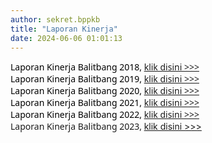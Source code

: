 ```yaml
---
author: sekret.bppkb
title: "Laporan Kinerja"
date: 2024-06-06 01:01:13
---
```

<p style="margin: 0cm; font-variant-ligatures: normal; font-variant-caps: normal; orphans: 2; text-align: start; widows: 2; -webkit-text-stroke-width: 0px; text-decoration-thickness: initial; text-decoration-style: initial; text-decoration-color: initial; word-spacing: 0px;"><span style="font-family: 'Segoe UI',sans-serif; color: black;"><span style="vertical-align: inherit;"><span style="vertical-align: inherit;">Laporan Kinerja Balitbang 2018, </span></span><a href="https://drive.google.com/file/d/1MJhbWVh3gJ6_9K5s0NfPLxWJASiH7swI/view?usp=sharing"><span style="vertical-align: inherit;"><span style="vertical-align: inherit;">klik disini &gt;&gt;&gt;</span></span></a></span></p>

<p style="margin: 0cm; font-variant-ligatures: normal; font-variant-caps: normal; orphans: 2; text-align: start; widows: 2; -webkit-text-stroke-width: 0px; text-decoration-thickness: initial; text-decoration-style: initial; text-decoration-color: initial; word-spacing: 0px;"><span style="font-family: 'Segoe UI',sans-serif; color: black;"><span style="vertical-align: inherit;"><span style="vertical-align: inherit;">Laporan Kinerja Balitbang 2019, </span></span><a href="https://drive.google.com/file/d/1p_ZzxQX6NJtFqzTzgM-_EEeTPWodJZCi/view?usp=sharing"><span style="vertical-align: inherit;"><span style="vertical-align: inherit;">klik disini &gt;&gt;&gt;</span></span></a></span></p>

<p style="margin: 0cm; font-variant-ligatures: normal; font-variant-caps: normal; orphans: 2; text-align: start; widows: 2; -webkit-text-stroke-width: 0px; text-decoration-thickness: initial; text-decoration-style: initial; text-decoration-color: initial; word-spacing: 0px;"><span style="font-family: 'Segoe UI',sans-serif; color: black;"><span style="vertical-align: inherit;"><span style="vertical-align: inherit;">Laporan Kinerja Balitbang 2020, </span></span><a href="https://drive.google.com/file/d/1A_qLCRmJYYkOJNjsmP6aSdJLjAU0lWg5/view?usp=sharing"><span style="vertical-align: inherit;"><span style="vertical-align: inherit;">klik disini &gt;&gt;&gt;</span></span></a></span></p>

<p style="margin: 0cm; font-variant-ligatures: normal; font-variant-caps: normal; orphans: 2; text-align: start; widows: 2; -webkit-text-stroke-width: 0px; text-decoration-thickness: initial; text-decoration-style: initial; text-decoration-color: initial; word-spacing: 0px;"><span style="font-family: 'Segoe UI',sans-serif; color: black;"><span style="vertical-align: inherit;"><span style="vertical-align: inherit;">Laporan Kinerja Balitbang 2021, </span></span><a href="https://drive.google.com/file/d/1jVq2iZH7uhjwLb_34xekgCFhjS1NeHnG/view?usp=sharing"><span style="vertical-align: inherit;"><span style="vertical-align: inherit;">klik disini &gt;&gt;&gt;</span></span></a></span></p>

<p style="margin: 0cm; font-variant-ligatures: normal; font-variant-caps: normal; orphans: 2; text-align: start; widows: 2; -webkit-text-stroke-width: 0px; text-decoration-thickness: initial; text-decoration-style: initial; text-decoration-color: initial; word-spacing: 0px;"><span style="font-family: 'Segoe UI',sans-serif; color: black;"><span style="vertical-align: inherit;"><span style="vertical-align: inherit;">Laporan Kinerja Balitbang 2022, </span></span><a href="https://drive.google.com/file/d/16z6PUNZOdMTGW4IZZb-U60JigOxTG2ck/view?usp=sharing"><span style="vertical-align: inherit;"><span style="vertical-align: inherit;">klik disini &gt;&gt;&gt;</span></span></a></span></p>

<p style="margin: 0cm; font-variant-ligatures: normal; font-variant-caps: normal; orphans: 2; text-align: start; widows: 2; -webkit-text-stroke-width: 0px; text-decoration-thickness: initial; text-decoration-style: initial; text-decoration-color: initial; word-spacing: 0px;"><span style="font-family: 'Segoe UI', sans-serif;"><span style="vertical-align: inherit;"><span style="vertical-align: inherit;">Laporan Kinerja Balitbang 2023, </span></span></span><a href="https://drive.google.com/file/d/1EOpODRqzRHzWNjrJl0gKLKZmBOyu2rs2/view?usp=sharing"><span style="vertical-align: inherit;"><span style="vertical-align: inherit;">klik disini &gt;&gt;&gt;</span></span></a></p>
